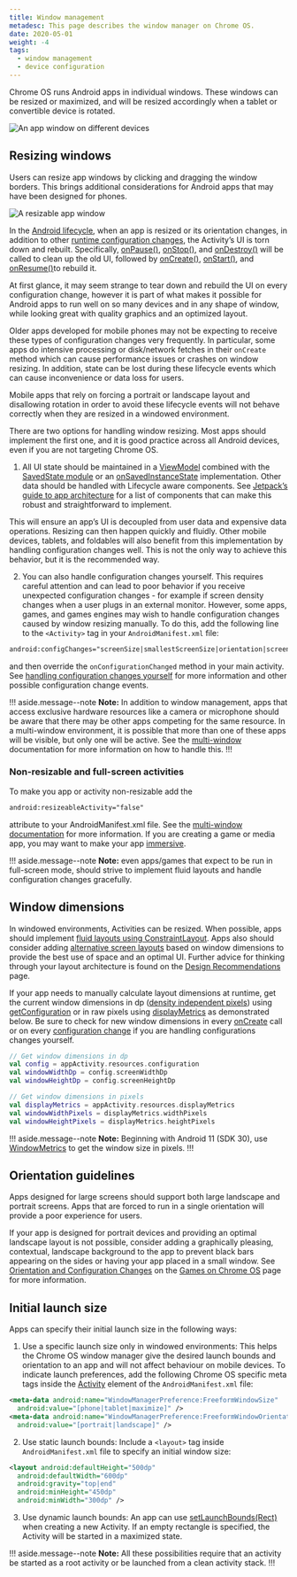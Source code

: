 ```yaml
---
title: Window management
metadesc: This page describes the window manager on Chrome OS.
date: 2020-05-01
weight: -4
tags:
  - window management
  - device configuration
---
```


Chrome OS runs Android apps in individual windows. These windows can be resized or maximized, and will be resized accordingly when a tablet or convertible device is rotated.

![An app window on different devices](/images/android/optimizing/fullscreen-and-windows.png)

## Resizing windows

Users can resize app windows by clicking and dragging the window borders. This brings additional considerations for Android apps that may have been designed for phones.

![A resizable app window](/images/android/optimizing/resizable.png)

In the [Android lifecycle⁠](https://developer.android.com/guide/components/activities/activity-lifecycle), when an app is resized or its orientation changes, in addition to other [runtime configuration changes⁠](https://developer.android.com/guide/topics/resources/runtime-changes), the Activity’s UI is torn down and rebuilt. Specifically, [onPause()⁠](<https://developer.android.com/reference/android/app/Activity#onPause()>), [onStop()⁠](<https://developer.android.com/reference/android/app/Activity#onStop()>), and [onDestroy()⁠](<https://developer.android.com/reference/android/app/Activity#onDestroy()>) will be called to clean up the old UI, followed by [onCreate()⁠](<https://developer.android.com/reference/android/app/Activity#onCreate(android.os.Bundle)>), [onStart()⁠](<https://developer.android.com/reference/android/app/Activity#onStart()>), and [onResume()⁠](<https://developer.android.com/reference/android/app/Activity#onResume()>)to rebuild it.

At first glance, it may seem strange to tear down and rebuild the UI on every configuration change, however it is part of what makes it possible for Android apps to run well on so many devices and in any shape of window, while looking great with quality graphics and an optimized layout.

Older apps developed for mobile phones may not be expecting to receive these types of configuration changes very frequently. In particular, some apps do intensive processing or disk/network fetches in their `onCreate` method which can cause performance issues or crashes on window resizing. In addition, state can be lost during these lifecycle events which can cause inconvenience or data loss for users.

Mobile apps that rely on forcing a portrait or landscape layout and disallowing rotation in order to avoid these lifecycle events will not behave correctly when they are resized in a windowed environment.

There are two options for handling window resizing. Most apps should implement the first one, and it is good practice across all Android devices, even if you are not targeting Chrome OS.

1. All UI state should be maintained in a [ViewModel⁠](https://developer.android.com/topic/libraries/architecture/viewmodel) combined with the [SavedState module](https://developer.android.com/topic/libraries/architecture/viewmodel-savedstate) or an [onSavedInstanceState](<https://developer.android.com/reference/android/app/Activity#onSaveInstanceState(android.os.Bundle)>) implementation. Other data should be handled with Lifecycle aware components. See [Jetpack’s guide to app architecture⁠](https://developer.android.com/jetpack/guide) for a list of components that can make this robust and straightforward to implement.

This will ensure an app’s UI is decoupled from user data and expensive data operations. Resizing can then happen quickly and fluidly. Other mobile devices, tablets, and foldables will also benefit from this implementation by handling configuration changes well. This is not the only way to achieve this behavior, but it is the recommended way.

2. You can also handle configuration changes yourself. This requires careful attention and can lead to poor behavior if you receive unexpected configuration changes - for example if screen density changes when a user plugs in an external monitor. However, some apps, games, and games engines may wish to handle configuration changes caused by window resizing manually. To do this, add the following line to the `<Activity>` tag in your `AndroidManifest.xml` file:

```xml {title=AndroidManifest.xml}
android:configChanges="screenSize|smallestScreenSize|orientation|screenLayout"
```

and then override the `onConfigurationChanged` method in your main activity. See [handling configuration changes yourself](https://developer.android.com/guide/topics/resources/runtime-changes#HandlingTheChange) for more information and other possible configuration change events.

!!! aside.message--note
**Note:** In addition to window management, apps that access exclusive hardware resources like a camera or microphone should be aware that there may be other apps competing for the same resource. In a multi-window environment, it is possible that more than one of these apps will be visible, but only one will be active. See the [multi-window⁠](https://developer.android.com/guide/topics/ui/multi-window) documentation for more information on how to handle this.
!!!

### Non-resizable and full-screen activities

To make you app or activity non-resizable add the

```xml
android:resizeableActivity="false"
```

attribute to your AndroidManifest.xml file. See the [multi-window documentation](https://developer.android.com/guide/topics/ui/multi-window) for more information. If you are creating a game or media app, you may want to make your app [immersive](https://developer.android.com/training/system-ui/immersive).

!!! aside.message--note
**Note:** even apps/games that expect to be run in full-screen mode, should strive to implement fluid layouts and handle configuration changes gracefully.

## Window dimensions

In windowed environments, Activities can be resized. When possible, apps should implement [fluid layouts ⁠using ConstraintLayout⁠](https://developer.android.com/training/multiscreen/screensizes#flexible-layout). Apps also should consider adding [alternative screen layouts⁠](https://developer.android.com/training/multiscreen/screensizes#alternative-layouts) based on window dimensions to provide the best use of space and an optimal UI. Further advice for thinking through your layout architecture is found on the [Design Recommendations](/{{locale.code}}/android/design) page.

If your app needs to manually calculate layout dimensions at runtime, get the current window dimensions in dp ([density independent pixels](https://developer.android.com/training/multiscreen/screendensities#TaskUseDP)) using [getConfiguration](<https://developer.android.com/reference/android/content/res/Resources#getConfiguration()>) or in raw pixels using [displayMetrics](https://developer.android.com/reference/android/util/DisplayMetrics) as demonstrated below. Be sure to check for new window dimensions in every [onCreate⁠](<https://developer.android.com/reference/android/app/Activity#onCreate(android.os.Bundle)>) call or on every [configuration change⁠](https://developer.android.com/guide/topics/resources/runtime-changes) if you are handling configurations changes yourself.

```kotlin
// Get window dimensions in dp
val config = appActivity.resources.configuration
val windowWidthDp = config.screenWidthDp
val windowHeightDp = config.screenHeightDp

// Get window dimensions in pixels
val displayMetrics = appActivity.resources.displayMetrics
val windowWidthPixels = displayMetrics.widthPixels
val windowHeightPixels = displayMetrics.heightPixels
```

!!! aside.message--note
**Note:** Beginning with Android 11 (SDK 30), use [WindowMetrics](https://developer.android.com/reference/kotlin/android/view/WindowMetrics?hl=en) to get the window size in pixels.
!!!

## Orientation guidelines

Apps designed for large screens should support both large landscape and portrait screens. Apps that are forced to run in a single orientation will provide a poor experience for users.

If your app is designed for portrait devices and providing an optimal landscape layout is not possible, consider adding a graphically pleasing, contextual, landscape background to the app to prevent black bars appearing on the sides or having your app placed in a small window. See [Orientation and Configuration Changes](/{{locale.code}}/games/optimizing-games-windowing#orientation-and-configuration-changes) on the [Games on Chrome OS](/{{locale.code}}/games/) page for more information.

## Initial launch size

Apps can specify their initial launch size in the following ways:

1. Use a specific launch size only in windowed environments: This helps the Chrome OS window manager give the desired launch bounds and orientation to an app and will not affect behaviour on mobile devices. To indicate launch preferences, add the following Chrome OS specific meta tags inside the [Activity⁠](https://developer.android.com/guide/topics/manifest/activity-element.html) element of the `AndroidManifest.xml` file:

```xml {title=AndroidManifest.xml}
<meta-data android:name="WindowManagerPreference:FreeformWindowSize"
  android:value="[phone|tablet|maximize]" />
<meta-data android:name="WindowManagerPreference:FreeformWindowOrientation"
  android:value="[portrait|landscape]" />

```

2. Use static launch bounds: Include a `<layout>` tag inside `AndroidManifest.xml` file to specify an initial window size:

```xml {title=AndroidManifest.xml}
<layout android:defaultHeight="500dp"
  android:defaultWidth="600dp"
  android:gravity="top|end"
  android:minHeight="450dp"
  android:minWidth="300dp" />

```

3. Use dynamic launch bounds: An app can use [setLaunchBounds(Rect)⁠](<https://developer.android.com/reference/android/app/ActivityOptions#setLaunchBounds(android.graphics.Rect)>) when creating a new Activity. If an empty rectangle is specified, the Activity will be started in a maximized state.

!!! aside.message--note
**Note:** All these possibilities require that an activity be started as a root activity or be launched from a clean activity stack.
!!!
